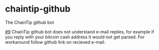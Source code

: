 # chaintip-github
The ChainTip github bot

[#9](https://github.com/chaintip/chaintip-github/issues/13) ChainTip github bot does not understand e-mail replies, for example if you reply with your bitcoin cash address it would not get parsed. For workaround follow github link on recieved e-mail.
